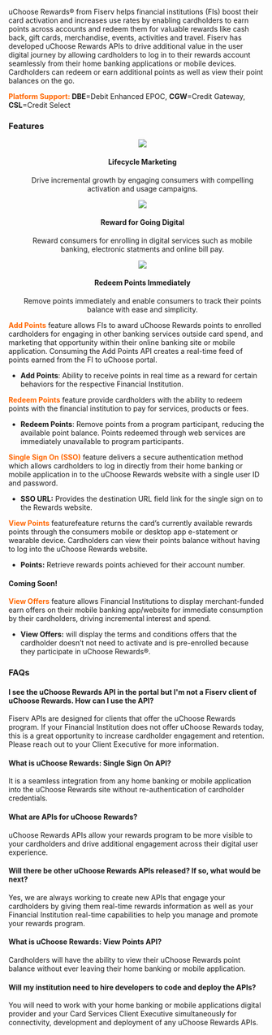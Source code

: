 uChoose Rewards® from Fiserv helps financial institutions (FIs) boost their card activation and increases use rates by enabling cardholders to earn points across accounts and redeem them for valuable rewards like cash back, gift cards, merchandise, events, activities and travel. Fiserv has developed uChoose Rewards APIs to drive additional value in the user digital journey by allowing cardholders to log in to their rewards account seamlessly from their home banking applications or mobile devices. Cardholders can redeem or earn additional points as well as view their point balances on the go.

<span style="color:#ff6600;">**Platform Support:</span> DBE**\=Debit Enhanced EPOC, **CGW**\=Credit Gateway, **CSL**\=Credit Select

### Features

<style>
.col-md-4 ul li {
    list-style: none;
}
</style>

<div class="row" style="text-align:center;" markdown=1>
<div class="col-md-4" markdown=1>


*   ![](https://card.developer.fiserv.com/sites/default/files/styles/thumbnail/public/manage%20card%20.png)
    
    #### Lifecycle Marketing
    
    Drive incremental growth by engaging consumers with compelling activation and usage campaigns.

</div>
<div class="col-md-4" markdown=1>


*   ![](https://card.developer.fiserv.com/sites/default/files/styles/thumbnail/public/Security%20Card.png)
    
    #### Reward for Going Digital
    
    Reward consumers for enrolling in digital services such as mobile banking, electronic statments and online bill pay.

</div>
<div class="col-md-4" markdown=1>

*   ![](https://card.developer.fiserv.com/sites/default/files/styles/thumbnail/public/Access%20Card.png)
    
    #### Redeem Points Immediately
    
    Remove points immediately and enable consumers to track their points balance with ease and simplicity.

</div>    
</div>
    

<span style="color:#ff6600;">**Add Points**</span> feature allows FIs to award uChoose Rewards points to enrolled cardholders for engaging in other banking services outside card spend, and marketing that opportunity within their online banking site or mobile application. Consuming the Add Points API creates a real-time feed of points earned from the FI to uChoose portal.

*   **Add Points**: Ability to receive points in real time as a reward for certain behaviors for the respective Financial Institution.


<span style="color:#ff6600;">**Redeem Points**</span> feature provide cardholders with the ability to redeem points with the financial institution to pay for services, products or fees.

*   **Redeem Points**: Remove points from a program participant, reducing the available point balance. Points redeemed through web services are immediately unavailable to program participants.


<span style="color:#ff6600;">**Single Sign On (SSO)**</span> feature delivers a secure authentication method which allows cardholders to log in directly from their home banking or mobile application in to the uChoose Rewards website with a single user ID and password. 

*   **SSO URL:** Provides the destination URL field link for the single sign on to the Rewards website.

<span style="color:#ff6600;">**View Points**</span> featurefeature returns the card’s currently available rewards points through the consumers mobile or desktop app e-statement or wearable device. Cardholders can view their points balance without having to log into the uChoose Rewards website. 

*   **Points:** Retrieve rewards points achieved for their account number.


#### **Coming Soon!** 

<span style="color:#ff6600;">**View Offers**</span> feature allows Financial Institutions to display merchant-funded earn offers on their mobile banking app/website for immediate consumption by their cardholders, driving incremental interest and spend.

*   **View Offers:** will display the terms and conditions offers that the cardholder doesn’t not need to activate and is pre-enrolled because they participate in uChoose Rewards®.

### FAQs

#### I see the uChoose Rewards API in the portal but I'm not a Fiserv client of uChoose Rewards. How can I use the API?

Fiserv APIs are designed for clients that offer the uChoose Rewards program. If your Financial Institution does not offer uChoose Rewards today, this is a great opportunity to increase cardholder engagement and retention. Please reach out to your Client Executive for more information. 

#### What is uChoose Rewards: Single Sign On API?

It is a seamless integration from any home banking or mobile application into the uChoose Rewards site without re-authentication of cardholder credentials.

#### What are APIs for uChoose Rewards?

uChoose Rewards APIs allow your rewards program to be more visible to your cardholders and drive additional engagement across their digital user experience.

#### Will there be other uChoose Rewards APIs released? If so, what would be next?

Yes, we are always working to create new APIs that engage your cardholders by giving them real-time rewards information as well as your Financial Institution real-time capabilities to help you manage and promote your rewards program.

#### What is uChoose Rewards: View Points API?

Cardholders will have the ability to view their uChoose Rewards point balance without ever leaving their home banking or mobile application.

#### Will my institution need to hire developers to code and deploy the APIs?

You will need to work with your home banking or mobile applications digital provider and your Card Services Client Executive simultaneously for connectivity, development and deployment of any uChoose Rewards APIs.
